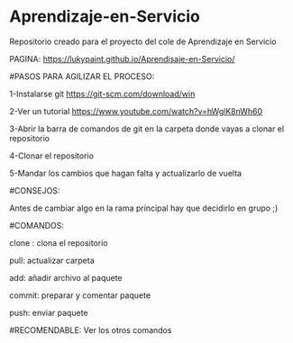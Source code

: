 # Aprendizaje-en-Servicio
Repositorio creado para el proyecto del cole de Aprendizaje en Servicio

PAGINA: https://lukypaint.github.io/Aprendisaje-en-Servicio/


#PASOS PARA AGILIZAR EL PROCESO:

1-Instalarse git https://git-scm.com/download/win

2-Ver un tutorial https://www.youtube.com/watch?v=hWglK8nWh60

3-Abrir la barra de comandos de git en la carpeta donde vayas a clonar el repositorio

4-Clonar el repositorio

5-Mandar los cambios que hagan falta y actualizarlo de vuelta


#CONSEJOS:

Antes de cambiar algo en la rama principal hay que decidirlo en grupo ;)

#COMANDOS:

clone <url del proyecto>: clona el repositorio
  
pull: actualizar carpeta
  
add: añadir archivo al paquete
  
commit: preparar y comentar paquete
  
push: enviar paquete

#RECOMENDABLE: Ver los otros comandos
